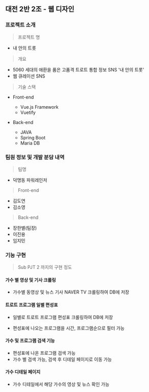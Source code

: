 ## 대전 2반 2조 - 웹 디자인

### 프로젝트 소개

> 프로젝트 명

- 내 안의 트롯

> 개요

- 5060 세대의 애환을 품은 고품격 트로트 통합 정보 SNS '내 안의 트롯'
- 웹 큐레이션 SNS

> 기술 스택

- Front-end
  - Vue.js Framework
  - Vuetify

- Back-end
  - JAVA 
  - Spring Boot
  - Maria DB



### 팀원 정보 및 개발 분담 내역

> 팀명

- 덕명동 파워레인저

> Front-end

- 김도연
- 김소영

>  Back-end

- 장한별(팀장)
- 이진용
- 임지민



### 기능 구현

> Sub PJT 2 까지의 구현 정도

#### 가수 별 영상 및 기사 크롤링

- 가수별 동영상 및 뉴스 기사 NAVER TV 크롤링하여 DB에 저장

  

#### 트로트 프로그램 일별 편성표

- 일별로 트로트 프로그램 편성표 크롤링하여 DB에 저장

- 편성표에 나오는 프로그램을 시간, 프로그램순으로 필터 가능

  

#### 가수 및 프로그램 검색 기능

- 편성표에 나온 프로그램 검색 가능
- 가수 별 검색 가능, 검색 후 디테일 페이지로 이동 가능



#### 가수 디테일 페이지

- 가수 디테일에서 해당 가수의 영상 및 뉴스 확인 가능


